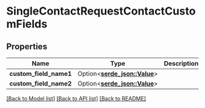 # SingleContactRequestContactCustomFields

## Properties

Name | Type | Description | Notes
------------ | ------------- | ------------- | -------------
**custom_field_name1** | Option<[**serde_json::Value**](.md)> |  | [optional]
**custom_field_name2** | Option<[**serde_json::Value**](.md)> |  | [optional]

[[Back to Model list]](../README.md#documentation-for-models) [[Back to API list]](../README.md#documentation-for-api-endpoints) [[Back to README]](../README.md)


